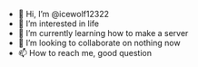 - 👋 Hi, I’m @icewolf12322
- 👀 I’m interested in life
- 🌱 I’m currently learning how to make a server
- 💞️ I’m looking to collaborate on nothing now
- 📫 How to reach me, good question

<!---
icewolf12322/icewolf12322 is a ✨ special ✨ repository because its `README.md` (this file) appears on your GitHub profile.
You can click the Preview link to take a look at your changes.
--->
